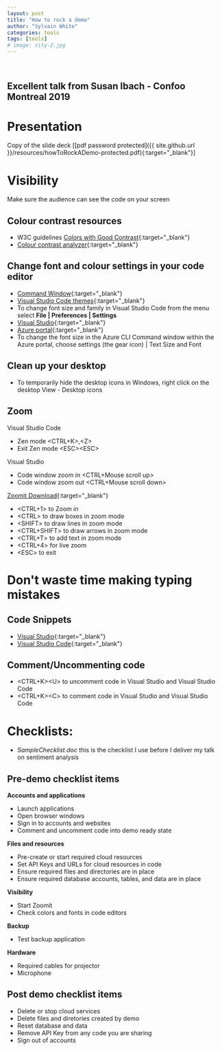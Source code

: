 ```yaml
---
layout: post
title: "How to rock a demo"
author: "Sylvain White"
categories: tools
tags: [tools]
# image: city-2.jpg
---
```

<br/>

## Excellent talk from Susan Ibach - Confoo Montreal 2019
 
# Presentation
Copy of the slide deck [[pdf password protected]({{ site.github.url }}/resources/howToRockADemo-protected.pdf){:target="_blank"}] 

# Visibility
Make sure the audience can see the code on your screen

## Colour contrast resources

* W3C guidelines [Colors with Good Contrast](https://www.w3.org/WAI/perspective-videos/contrast/){:target="_blank"}
* [Colour contrast analyzer](https://webaim.org/resources/contrastchecker/){:target="_blank"}

## Change font and colour settings in your code editor
* [Command Window](https://www.wikihow.com/Customize-the-Font-in-Windows-Command-Prompt){:target="_blank"}
* [Visual Studio Code themes](https://code.visualstudio.com/docs/getstarted/themes){:target="_blank"}
* To change font size and family in Visual Studio Code from the menu select **File | Preferences | Settings**
* [Visual Studio](https://docs.microsoft.com/en-us/visualstudio/ide/how-to-change-fonts-and-colors-in-visual-studio?view=vs-2017){:target="_blank"} 
* [Azure portal](https://azure.microsoft.com/en-us/blog/azure-portal-experience/){:target="_blank"}
* To change the font size in the Azure CLI Command window within the Azure portal, choose settings (the gear icon) | Text Size and Font

## Clean up your desktop
* To temporarily hide the desktop icons in Windows, right click on the desktop View - Desktop icons
## Zoom
Visual Studio Code
* Zen mode \<CTRL+K>,\<Z>
* Exit Zen mode \<ESC>\<ESC>

Visual Studio 
* Code window zoom in \<CTRL+Mouse scroll up>
* Code window zoom out \<CTRL+Mouse scroll down>

[Zoomit Download](https://docs.microsoft.com/en-us/sysinternals/downloads/zoomit){:target="_blank"}
* \<CTRL+1> to Zoom in 
* \<CTRL> to draw boxes in zoom mode
* \<SHIFT> to draw lines in zoom mode
* \<CTRL+SHIFT> to draw arrows in zoom mode
* \<CTRL+T> to add text in zoom mode
* \<CTRL+4> for live zoom
* \<ESC> to exit

# Don't waste time making typing mistakes

## Code Snippets
* [Visual Studio](https://docs.microsoft.com/en-us/visualstudio/ide/code-snippets?view=vs-2017){:target="_blank"}
* [Visual Studio Code](https://code.visualstudio.com/docs/editor/userdefinedsnippets){:target="_blank"}

## Comment/Uncommenting code
* \<CTRL+K>\<U> to uncomment code in Visual Studio and Visual Studio Code
* \<CTRL+K>\<C> to comment code in Visual Studio and Visual Studio Code


# Checklists:
* *SampleChecklist.doc* this is the checklist I use before I deliver my talk on sentiment analysis

## Pre-demo checklist items

**Accounts and applications**
* Launch applications
* Open browser windows
* Sign in to accounts and websites
* Comment and uncomment code into demo ready state

**Files and resources**
* Pre-create or start required cloud resources
* Set API Keys and URLs for cloud resources in code
* Ensure required files and directories are in place
* Ensure required database accounts, tables, and data are in place

**Visibility**
* Start Zoomit
* Check colors and fonts in code editors

**Backup**
* Test backup application

**Hardware**
* Required cables for projector
* Microphone

## Post demo checklist items

* Delete or stop cloud services
* Delete files and diretories created by demo
* Reset database and data
* Remove API Key from any code you are sharing
* Sign out of accounts